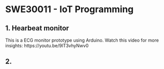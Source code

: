 <h1>SWE30011 - IoT Programming</h1>

<h2>1. Hearbeat monitor</h2>
This is a ECG monitor prototype using Arduino. Watch this video for more insights: https://youtu.be/9lT3vhyNwv0

<h2>2.</h2> 
